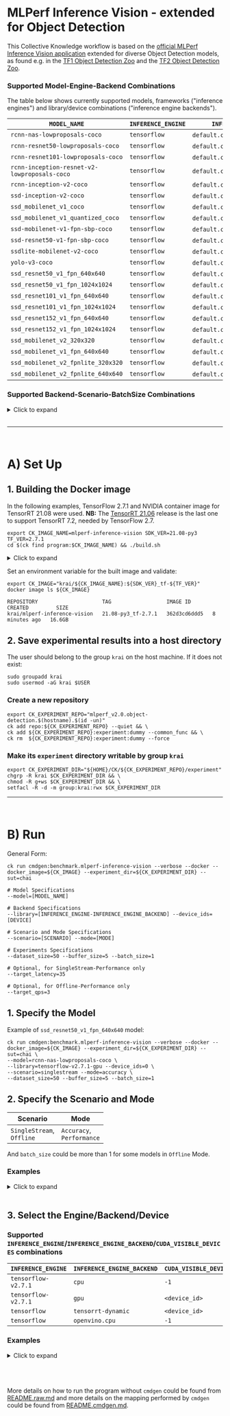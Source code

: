 # MLPerf Inference Vision - extended for Object Detection

This Collective Knowledge workflow is based on the [official MLPerf Inference Vision application](https://github.com/mlcommons/inference/tree/master/vision/classification_and_detection) extended for diverse Object Detection models, as found e.g. in the [TF1 Object Detection Zoo](https://github.com/tensorflow/models/blob/master/research/object_detection/g3doc/tf1_detection_zoo.md) and the [TF2 Object Detection Zoo](https://github.com/tensorflow/models/blob/master/research/object_detection/g3doc/tf2_detection_zoo.md).

### Supported Model-Engine-Backend Combinations

The table below shows currently supported models, frameworks ("inference engines") and library/device combinations ("inference engine backends").

| `MODEL_NAME`                                 | `INFERENCE_ENGINE`  | `INFERENCE_ENGINE_BACKEND`                 |
| -------------------------------------------- | ------------------- | ------------------------------------------ |
| `rcnn-nas-lowproposals-coco`                 | `tensorflow`        | `default.cpu`,`default.gpu`,`openvino.cpu` |
| `rcnn-resnet50-lowproposals-coco`            | `tensorflow`        | `default.cpu`,`default.gpu`,`openvino.cpu` |
| `rcnn-resnet101-lowproposals-coco`           | `tensorflow`        | `default.cpu`,`default.gpu`,`openvino.cpu` |
| `rcnn-inception-resnet-v2-lowproposals-coco` | `tensorflow`        | `default.cpu`,`default.gpu`,`openvino.cpu` |
| `rcnn-inception-v2-coco`                     | `tensorflow`        | `default.cpu`,`default.gpu`,`openvino.cpu` |
| `ssd-inception-v2-coco`                      | `tensorflow`        | `default.cpu`,`default.gpu`                |
| `ssd_mobilenet_v1_coco`                      | `tensorflow`        | `default.cpu`,`default.gpu`                |
| `ssd_mobilenet_v1_quantized_coco`            | `tensorflow`        | `default.cpu`,`default.gpu`                |
| `ssd-mobilenet-v1-fpn-sbp-coco`              | `tensorflow`        | `default.cpu`,`default.gpu`                |
| `ssd-resnet50-v1-fpn-sbp-coco`               | `tensorflow`        | `default.cpu`,`default.gpu`                |
| `ssdlite-mobilenet-v2-coco`                  | `tensorflow`        | `default.cpu`,`default.gpu`                |
| `yolo-v3-coco`                               | `tensorflow`        | `default.cpu`,`default.gpu`,`openvino.cpu` |
| `ssd_resnet50_v1_fpn_640x640`                | `tensorflow`        | `default.cpu`,`default.gpu`                |
| `ssd_resnet50_v1_fpn_1024x1024`              | `tensorflow`        | `default.cpu`,`default.gpu`                |
| `ssd_resnet101_v1_fpn_640x640`               | `tensorflow`        | `default.cpu`,`default.gpu`                |
| `ssd_resnet101_v1_fpn_1024x1024`             | `tensorflow`        | `default.cpu`,`default.gpu`                |
| `ssd_resnet152_v1_fpn_640x640`               | `tensorflow`        | `default.cpu`,`default.gpu`                |
| `ssd_resnet152_v1_fpn_1024x1024`             | `tensorflow`        | `default.cpu`,`default.gpu`                |
| `ssd_mobilenet_v2_320x320`                   | `tensorflow`        | `default.cpu`,`default.gpu`                |
| `ssd_mobilenet_v1_fpn_640x640`               | `tensorflow`        | `default.cpu`,`default.gpu`                |
| `ssd_mobilenet_v2_fpnlite_320x320`           | `tensorflow`        | `default.cpu`,`default.gpu`                |
| `ssd_mobilenet_v2_fpnlite_640x640`           | `tensorflow`        | `default.cpu`,`default.gpu`                |


### Supported Backend-Scenario-BatchSize Combinations
<details>
<summary>Click to expand</summary>
(to be updated)

|  | tensorflow-v2.7.1-cpu |  |  |  |  |  |  | tensorflow-v2.7.1-gpu|  |  |  |  |  |  | tensorflow-tensorrt-dynamic |  |  |  |  |  |  | tensorflow-openvino-cpu |  |  |  |  |  |
|---|---|---|---|---|---|---|---|---|---|---|---|---|---|---|---|---|---|---|---|---|---|---|---|---|---|---|---|
|  | Single Stream | Single Stream | Offline | Offline | Offline | Offline |  | Single Stream | Single Stream | Offline | Offline | Offline | Offline |  | Single Stream | Single Stream | Offline | Offline | Offline | Offline |  | Single Stream | Single Stream | Offline | Offline | Offline | Offline |
|  | Accuracy | Performance | Accuracy | Performance | Accuracy | Performance |  | Accuracy | Performance | Accuracy | Performance | Accuracy | Performance |  | Accuracy | Performance | Accuracy | Performance | Accuracy | Performance |  | Accuracy | Performance | Accuracy | Performance | Accuracy | Performance |
|  | Batch Size 1 | Batch Size 1 | Batch Size 1 | Batch Size 1 | Batch Size >1 | Batch Size >1 |  | Batch Size 1 | Batch Size 1 | Batch Size 1 | Batch Size 1 | Batch Size >1 | Batch Size >1 |  | Batch Size 1 | Batch Size 1 | Batch Size 1 | Batch Size 1 | Batch Size >1 | Batch Size >1 |  | Batch Size 1 | Batch Size 1 | Batch Size 1 | Batch Size 1 | Batch Size >1 | Batch Size >1 |
| rcnn-nas-lowproposals-coco | 🟩 | 🟩 | 🟩 | 🟩 | 🟩 | 🟩 |  | 🟩 | 🟩 | 🟩 | 🟩 | 🟩 | 🟩 |  | 🟩 | 🟩 | 🟩 | 🟩 | 🟩 | 🟩 |  | 🟩 | 🟩 | 🟩 | 🟩 | 🟩 | 🟩 |
| rcnn-resnet50-lowproposals-coco | 🟩 | 🟩 | 🟩 | 🟩 | 🟩 | 🟩 |  | 🟩 | 🟩 | 🟩 | 🟩 | 🟩 | 🟩 |  | 🟩 | 🟩 | 🟩 | 🟩 | 🟩 | 🟩 |  | 🟩 | 🟩 | 🟩 | 🟩 | 🟩 | 🟩 |
| rcnn-resnet101-lowproposals-coco | 🟩 | 🟩 | 🟩 | 🟩 | 🟩 | 🟩 |  | 🟩 | 🟩 | 🟩 | 🟩 | 🟩 | 🟩 |  | 🟩 | 🟩 | 🟩 | 🟩 | 🟩 | 🟩 |  | 🟩 | 🟩 | 🟩 | 🟩 | 🟩 | 🟩 |
| rcnn-inception-resnet-v2-lowproposals-coco | 🟩 | 🟩 | 🟩 | 🟩 | 🟩 | 🟩 |  | 🟩 | 🟩 | 🟩 | 🟩 | 🟩 | 🟩 |  | 🟩 | 🟩 | 🟩 | 🟩 | 🟩 | 🟩 |  | 🟩 | 🟩 | 🟩 | 🟩 | 🟩 | 🟩 |
| rcnn-inception-v2-coco | 🟩 | 🟩 | 🟩 | 🟩 | 🟩 | 🟩 |  | 🟩 | 🟩 | 🟩 | 🟩 | 🟩 | 🟩 |  | 🟩 | 🟩 | 🟩 | 🟩 | 🟩 | 🟩 |  | 🟩 | 🟩 | 🟩 | 🟩 | 🟩 | 🟩 |
| ssd-inception-v2-coco | 🟩 | 🟩 | 🟩 | 🟩 | 🟩 | 🟩 |  | 🟩 | 🟩 | 🟩 | 🟩 | 🟩 | 🟩 |  | 🟩 | 🟩 | 🟩 | 🟩 | 🟩 | 🟩 |  | 🟥 | 🟥 | 🟥 | 🟥 | 🟥 | 🟥 |
| ssd_mobilenet_v1_coco | 🟩 | 🟩 | 🟩 | 🟩 | 🟩 | 🟩 |  | 🟩 | 🟩 | 🟩 | 🟩 | 🟩 | 🟩 |  | 🟩 | 🟩 | 🟩 | 🟩 | 🟩 | 🟩 |  | 🟥 | 🟥 | 🟥 | 🟥 | 🟥 | 🟥 |
| ssd_mobilenet_v1_quantized_coco | 🟩 | 🟩 | 🟩 | 🟩 | 🟩 | 🟩 |  | 🟩 | 🟩 | 🟩 | 🟩 | 🟩 | 🟩 |  | 🟩 | 🟩 | 🟩 | 🟩 | 🟩 | 🟩 |  | 🟥 | 🟥 | 🟥 | 🟥 | 🟥 | 🟥 |
| ssd-mobilenet-v1-fpn-sbp-coco | 🟩 | 🟩 | 🟩 | 🟩 | 🟩 | 🟩 |  | 🟩 | 🟩 | 🟩 | 🟩 | 🟩 | 🟩 |  | 🟩 | 🟩 | 🟩 | 🟩 | 🟩 | 🟩 |  | 🟥 | 🟥 | 🟥 | 🟥 | 🟥 | 🟥 |
| ssd-resnet50-v1-fpn-sbp-coco | 🟩 | 🟩 | 🟩 | 🟩 | 🟩 | 🟩 |  | 🟩 | 🟩 | 🟩 | 🟩 | 🟩 | 🟩 |  | 🟩 | 🟩 | 🟩 | 🟩 | 🟩 | 🟩 |  | 🟥 | 🟥 | 🟥 | 🟥 | 🟥 | 🟥 |
| ssdlite-mobilenet-v2-coco | 🟩 | 🟩 | 🟩 | 🟩 | 🟩 | 🟩 |  | 🟩 | 🟩 | 🟩 | 🟩 | 🟩 | 🟩 |  | 🟩 | 🟩 | 🟩 | 🟩 | 🟩 | 🟩 |  | 🟥 | 🟥 | 🟥 | 🟥 | 🟥 | 🟥 |
| yolo-v3-coco | 🟩 | 🟩 | 🟩 | 🟩 | 🟩 | 🟩 |  | 🟩 | 🟩 | 🟩 | 🟩 | 🟩 | 🟩 |  | 🟩 | 🟩 | 🟩 | 🟩 | 🟩 | 🟩 |  | 🟩 | 🟩 | 🟩 | 🟩 | 🟩 | 🟩 |
| ssd_resnet50_v1_fpn_640x640 | 🟩 | 🟩 | 🟥 | 🟥 | 🟥 | 🟥 |  | 🟩 | 🟩 | 🟩 | 🟥 | 🟥 | 🟥 |  | 🟩 | 🟩 | 🟩 | 🟩 | 🟥 | 🟥 |  | 🟥 | 🟥 | 🟥 | 🟥 | 🟥 | 🟥 |
| ssd_resnet50_v1_fpn_1024x1024 | 🟩 | 🟩 | 🟥 | 🟥 | 🟥 | 🟥 |  | 🟩 | 🟩 | 🟩 | 🟥 | 🟥 | 🟥 |  | 🟩 | 🟩 | 🟩 | 🟩 | 🟥 | 🟥 |  | 🟥 | 🟥 | 🟥 | 🟥 | 🟥 | 🟥 |
| ssd_resnet101_v1_fpn_640x640 | 🟩 | 🟩 | 🟥 | 🟥 | 🟥 | 🟥 |  | 🟩 | 🟩 | 🟩 | 🟥 | 🟥 | 🟥 |  | 🟩 | 🟩 | 🟩 | 🟩 | 🟥 | 🟥 |  | 🟥 | 🟥 | 🟥 | 🟥 | 🟥 | 🟥 |
| ssd_resnet101_v1_fpn_1024x1024 | 🟩 | 🟩 | 🟥 | 🟥 | 🟥 | 🟥 |  | 🟩 | 🟩 | 🟩 | 🟥 | 🟥 | 🟥 |  | 🟩 | 🟩 | 🟩 | 🟩 | 🟥 | 🟥 |  | 🟥 | 🟥 | 🟥 | 🟥 | 🟥 | 🟥 |
| ssd_resnet152_v1_fpn_640x640 | 🟩 | 🟩 | 🟥 | 🟥 | 🟥 | 🟥 |  | 🟩 | 🟩 | 🟩 | 🟥 | 🟥 | 🟥 |  | 🟩 | 🟩 | 🟩 | 🟩 | 🟥 | 🟥 |  | 🟥 | 🟥 | 🟥 | 🟥 | 🟥 | 🟥 |
| ssd_resnet152_v1_fpn_1024x1024 | 🟩 | 🟩 | 🟥 | 🟥 | 🟥 | 🟥 |  | 🟩 | 🟩 | 🟩 | 🟥 | 🟥 | 🟥 |  | 🟩 | 🟩 | 🟩 | 🟩 | 🟥 | 🟥 |  | 🟥 | 🟥 | 🟥 | 🟥 | 🟥 | 🟥 |
| ssd_mobilenet_v2_320x320 | 🟩 | 🟩 | 🟥 | 🟥 | 🟥 | 🟥 |  | 🟩 | 🟩 | 🟩 | 🟥 | 🟥 | 🟥 |  | 🟩 | 🟩 | 🟩 | 🟩 | 🟥 | 🟥 |  | 🟥 | 🟥 | 🟥 | 🟥 | 🟥 | 🟥 |
| ssd_mobilenet_v1_fpn_640x640 | 🟩 | 🟩 | 🟥 | 🟥 | 🟥 | 🟥 |  | 🟩 | 🟩 | 🟩 | 🟥 | 🟥 | 🟥 |  | 🟩 | 🟩 | 🟩 | 🟩 | 🟥 | 🟥 |  | 🟥 | 🟥 | 🟥 | 🟥 | 🟥 | 🟥 |
| ssd_mobilenet_v2_fpnlite_320x320 | 🟩 | 🟩 | 🟥 | 🟥 | 🟥 | 🟥 |  | 🟩 | 🟩 | 🟩 | 🟥 | 🟥 | 🟥 |  | 🟩 | 🟩 | 🟩 | 🟩 | 🟥 | 🟥 |  | 🟥 | 🟥 | 🟥 | 🟥 | 🟥 | 🟥 |
| ssd_mobilenet_v2_fpnlite_640x640 | 🟩 | 🟩 | 🟥 | 🟥 | 🟥 | 🟥 |  | 🟩 | 🟩 | 🟩 | 🟥 | 🟥 | 🟥 |  | 🟩 | 🟩 | 🟩 | 🟩 | 🟥 | 🟥 |  | 🟥 | 🟥 | 🟥 | 🟥 | 🟥 | 🟥 |

🟩 Supported
🟥 Not supported

</details>
<br>

---
<br>

# A) Set Up
## 1. Building the Docker image

In the following examples, TensorFlow 2.7.1 and NVIDIA container image for TensorRT 21.08 were used.
**NB:** The
[TensorRT 21.06](https://docs.nvidia.com/deeplearning/tensorrt/container-release-notes/rel_21-06.html#rel_21-06)
release is the last one to support TensorRT 7.2, needed by TensorFlow 2.7.

```
export CK_IMAGE_NAME=mlperf-inference-vision SDK_VER=21.08-py3 TF_VER=2.7.1
cd $(ck find program:$CK_IMAGE_NAME) && ./build.sh
```

<details>
<summary>Click to expand</summary>

```
Successfully built 9c39ebef9ad2
Successfully tagged krai/mlperf-inference-vision:21.08-py3_tf-2.7.1

real    14m29.990s
user    0m10.826s
sys     0m11.604s

Done.
```
</details>

Set an environment variable for the built image and validate:

```
export CK_IMAGE="krai/${CK_IMAGE_NAME}:${SDK_VER}_tf-${TF_VER}"
docker image ls ${CK_IMAGE}
```

```
REPOSITORY                     TAG                  IMAGE ID       CREATED         SIZE
krai/mlperf-inference-vision   21.08-py3_tf-2.7.1   362d3cd6ddd5   8 minutes ago   16.6GB
```


## 2. Save experimental results into a host directory

The user should belong to the group `krai` on the host machine.
If it does not exist:

```
sudo groupadd krai
sudo usermod -aG krai $USER
```

### Create a new repository

```
export CK_EXPERIMENT_REPO="mlperf_v2.0.object-detection.$(hostname).$(id -un)"
ck add repo:${CK_EXPERIMENT_REPO} --quiet && \
ck add ${CK_EXPERIMENT_REPO}:experiment:dummy --common_func && \
ck rm  ${CK_EXPERIMENT_REPO}:experiment:dummy --force
```

### Make its `experiment` directory writable by group `krai`

```
export CK_EXPERIMENT_DIR="${HOME}/CK/${CK_EXPERIMENT_REPO}/experiment"
chgrp -R krai $CK_EXPERIMENT_DIR && \
chmod -R g+ws $CK_EXPERIMENT_DIR && \
setfacl -R -d -m group:krai:rwx $CK_EXPERIMENT_DIR
```

---
<br>

# B) Run
General Form:
```
ck run cmdgen:benchmark.mlperf-inference-vision --verbose --docker --docker_image=${CK_IMAGE} --experiment_dir=${CK_EXPERIMENT_DIR} --sut=chai 

# Model Specifications
--model=[MODEL_NAME]

# Backend Specifications
--library=[INFERENCE_ENGINE-INFERENCE_ENGINE_BACKEND] --device_ids=[DEVICE]

# Scenario and Mode Specifications
--scenario=[SCENARIO] --mode=[MODE]

# Experiments Specifications
--dataset_size=50 --buffer_size=5 --batch_size=1

# Optional, for SingleStream-Performance only
--target_latency=35

# Optional, for Offline-Performance only
--target_qps=3
```

## 1. Specify the Model
Example of `ssd_resnet50_v1_fpn_640x640` model:
```
ck run cmdgen:benchmark.mlperf-inference-vision --verbose --docker --docker_image=${CK_IMAGE} --experiment_dir=${CK_EXPERIMENT_DIR} --sut=chai \
--model=rcnn-nas-lowproposals-coco \
--library=tensorflow-v2.7.1-gpu --device_ids=0 \
--scenario=singlestream --mode=accuracy \
--dataset_size=50 --buffer_size=5 --batch_size=1
```

## 2. Specify the Scenario and Mode
|Scenario | Mode|
|---|---|
| `SingleStream`, <br> `Offline` | `Accuracy`, <br> `Performance` |

And `batch_size` could be more than 1 for some models in `Offline` Mode.

### Examples
<details>
<summary>Click to expand</summary>

Example of `SingleStream` - `Accuracy` - `Batch Size 1`
```
ck run cmdgen:benchmark.mlperf-inference-vision --verbose --docker --docker_image=${CK_IMAGE} --experiment_dir=${CK_EXPERIMENT_DIR} --sut=chai \
--model=rcnn-nas-lowproposals-coco \
--library=tensorflow-v2.7.1-gpu --device_ids=0 \
--scenario=singlestream --mode=accuracy \
--dataset_size=50 --buffer_size=5 --batch_size=1
```

Example of `SingleStream` - `Performance` - `Batch Size 1`
```
ck run cmdgen:benchmark.mlperf-inference-vision --verbose --docker --docker_image=${CK_IMAGE} --experiment_dir=${CK_EXPERIMENT_DIR} --sut=chai \
--model=rcnn-nas-lowproposals-coco \
--library=tensorflow-v2.7.1-gpu --device_ids=0 \
--scenario=singlestream --mode=performance \
--dataset_size=50 --buffer_size=5 --batch_size=1 --target_latency=35
```

Example of `Offline` - `Accuracy` - `Batch Size 1`
```
ck run cmdgen:benchmark.mlperf-inference-vision --verbose --docker --docker_image=${CK_IMAGE} --experiment_dir=${CK_EXPERIMENT_DIR} --sut=chai \
--model=rcnn-nas-lowproposals-coco \
--library=tensorflow-v2.7.1-gpu --device_ids=0 \
--scenario=offline --mode=accuracy \
--dataset_size=50 --buffer_size=5 --batch_size=1
```

Example of `Offline` - `Performance` - `Batch Size 1`
```
ck run cmdgen:benchmark.mlperf-inference-vision --verbose --docker --docker_image=${CK_IMAGE} --experiment_dir=${CK_EXPERIMENT_DIR} --sut=chai \
--model=rcnn-nas-lowproposals-coco \
--library=tensorflow-v2.7.1-gpu --device_ids=0 \
--scenario=offline --mode=performance \
--dataset_size=50 --buffer_size=5 --batch_size=1 --target_qps=3
```

Example of `Offline` - `Accuracy` - `Batch Size 32`
```
ck run cmdgen:benchmark.mlperf-inference-vision --verbose --docker --docker_image=${CK_IMAGE} --experiment_dir=${CK_EXPERIMENT_DIR} --sut=chai \
--model=rcnn-nas-lowproposals-coco \
--library=tensorflow-v2.7.1-gpu --device_ids=0 \
--scenario=offline --mode=accuracy \
--dataset_size=50 --buffer_size=5 --batch_size=32
```

Example of `Offline` - `Performance` - `Batch Size 32`
```
ck run cmdgen:benchmark.mlperf-inference-vision --verbose --docker --docker_image=${CK_IMAGE} --experiment_dir=${CK_EXPERIMENT_DIR} --sut=chai \
--model=rcnn-nas-lowproposals-coco \
--library=tensorflow-v2.7.1-gpu --device_ids=0 \
--scenario=offline --mode=performance \
--dataset_size=50 --buffer_size=5 --batch_size=32 --target_qps=3
```
</details>
<br>

## 3. Select the Engine/Backend/Device

### Supported `INFERENCE_ENGINE`/`INFERENCE_ENGINE_BACKEND`/`CUDA_VISIBLE_DEVICES` combinations

| `INFERENCE_ENGINE` | `INFERENCE_ENGINE_BACKEND`  | `CUDA_VISIBLE_DEVICES`       |
| ------------------ | --------------------------- | ---------------------------- |
| `tensorflow-v2.7.1`| `cpu`                       | `-1`                         |
| `tensorflow-v2.7.1`| `gpu`                       | `<device_id>`                |
| `tensorflow`       | `tensorrt-dynamic`          | `<device_id>`                |
| `tensorflow`       | `openvino.cpu`              | `-1`                         |

### Examples
<details>
<summary>Click to expand</summary>

Example of `tensorflow-v2.7.1-cpu`
```
ck run cmdgen:benchmark.mlperf-inference-vision --verbose --docker --docker_image=${CK_IMAGE} --experiment_dir=${CK_EXPERIMENT_DIR} --sut=chai \
--model=rcnn-nas-lowproposals-coco \
--library=tensorflow-v2.7.1-cpu --device_ids=-1 \
--scenario=singlestream --mode=accuracy \
--dataset_size=50 --buffer_size=5 --batch_size=1
```

Example of `tensorflow-v2.7.1-gpu`
```
ck run cmdgen:benchmark.mlperf-inference-vision --verbose --docker --docker_image=${CK_IMAGE} --experiment_dir=${CK_EXPERIMENT_DIR} --sut=chai \
--model=rcnn-nas-lowproposals-coco \
--library=tensorflow-v2.7.1-gpu --device_ids=0 \
--scenario=singlestream --mode=accuracy \
--dataset_size=50 --buffer_size=5 --batch_size=1
```

Example of `tensorflow-tensorrt-dynamic`
```
ck run cmdgen:benchmark.mlperf-inference-vision --verbose --docker --docker_image=${CK_IMAGE} --experiment_dir=${CK_EXPERIMENT_DIR} --sut=chai \
--model=rcnn-nas-lowproposals-coco \
--library=tensorflow-tensorrt-dynamic --device_ids=0 \
--scenario=singlestream --mode=accuracy \
--dataset_size=50 --buffer_size=5 --batch_size=1
```

Example of `tensorflow-openvino-cpu`
```
ck run cmdgen:benchmark.mlperf-inference-vision --verbose --docker --docker_image=${CK_IMAGE} --experiment_dir=${CK_EXPERIMENT_DIR} --sut=chai \
--model=rcnn-nas-lowproposals-coco \
--library=tensorflow-openvino-cpu --device_ids=-1 \
--scenario=singlestream --mode=accuracy \
--dataset_size=50 --buffer_size=5 --batch_size=1
```

</details>
<br>
<br>
<br>

More details on how to run the program without `cmdgen` could be found from [README.raw.md](README.raw.md) and more details on the mapping performed by `cmdgen` could be found from [README.cmdgen.md](README.cmdgen.md). 
